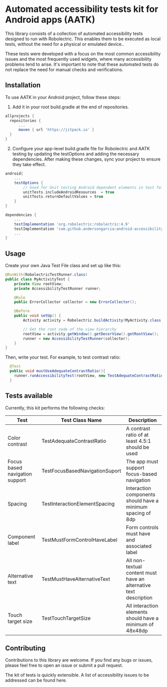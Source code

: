# Automated accessibility tests kit for Android apps (AATK)

This library consists of a collection of automated accessibility tests designed to run with Robolectric. This enables them to be executed as local tests, without the need for a physical or emulated device..

These tests were developed with a focus on the most common accessibility issues and the most frequently used widgets, where many accessibility problems tend to arise. It's important to note that these automated tests do not replace the need for manual checks and verifications.

## Installation

To use AATK in your Android project, follow these steps:

1. Add it in your root build.gradle at the end of repositories.
```groovy
allprojects {
  repositories {
	  ...
	  maven { url 'https://jitpack.io' }
  }
}
```
2. Configure your app-level build.gradle file for Robolectric and AATK testing by updating the testOptions and adding the necessary dependencies. After making these changes, sync your project to ensure they take effect.
```groovy
android{
    ...
    testOptions {
        // Used for Unit testing Android dependent elements in test folder
        unitTests.includeAndroidResources  = true
        unitTests.returnDefaultValues = true
    }
}

dependencies {
    ...
    testImplementation 'org.robolectric:robolectric:4.9'
    testImplementation 'com.github.andersongarcia:android-accessibility-test-kit:v1.0.0'
    ...
}
```
## Usage
Create your own Java Test File class and set up like this:
```java
@RunWith(RobolectricTestRunner.class)
public class MyActivityTest {
    private View rootView;
    private AccessibilityTestRunner runner;

    @Rule
    public ErrorCollector collector = new ErrorCollector();

    @Before
    public void setUp() {
        Activity activity = Robolectric.buildActivity(MyActivity.class).create().get();

        // Get the root node of the view hierarchy
        rootView = activity.getWindow().getDecorView().getRootView();
        runner = new AccessibilityTestRunner(collector);
    }
}
```

Then, write your test. For example, to test contrast ratio:
```java
  @Test
  public void mustUseAdequateContrastRatio(){
    runner.runAccessibilityTest(rootView, new TestAdequateContrastRatio());
  }
```

## Tests available

Currently, this kit performs the following checks:

| Test | Test Class Name | Description |
| ------------- | ------------- | ------------- |
| Color contrast | TestAdequateContrastRatio | A contrast ratio of at least 4.5:1 should be used |
| Focus based navigation support | TestFocusBasedNavigationSuport | The app must support focus-based navigation |
| Spacing | TestInteractionElementSpacing | Interaction components should have a minimum spacing of 8dp |
| Component label | TestMustFormControlHaveLabel | Form controls must have and associated label | 
| Alternative text | TestMustHaveAlternativeText | All non-textual content must have an alternative text description |
| Touch target size | TestTouchTargetSize | All interaction elements should have a minimum of 48x48dp |

## Contributing

Contributions to this library are welcome. If you find any bugs or issues, please feel free to open an issue or submit a pull request.

The kit of tests is quickly extensible. A list of accessibility issues to be addressed can be found here.  <!--- TODO -->

